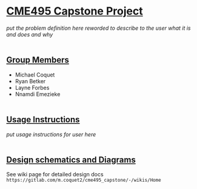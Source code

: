 # <ins>CME495 Capstone Project</ins>

_put the problem definition here reworded to describe to the user what it is and does and why_
</br></br>

## <ins>Group Members</ins>
* Michael Coquet 
* Ryan Betker
* Layne Forbes
* Nnamdi Emezieke
</br></br>

## <ins>Usage Instructions</ins>
_put usage instructions for user here_
</br></br>

## <ins>Design schematics and Diagrams</ins>
See wiki page for detailed design docs `https://gitlab.com/m.coquet2/cme495_capstone/-/wikis/Home`
